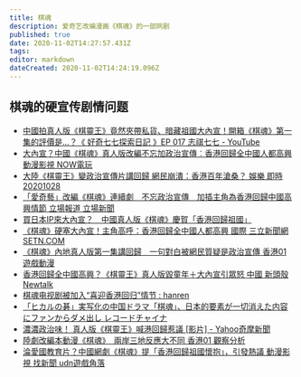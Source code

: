 ```yaml
---
title: 棋魂
description: 爱奇艺改编漫画《棋魂》的一部网剧
published: true
date: 2020-11-02T14:27:57.431Z
tags: 
editor: markdown
dateCreated: 2020-11-02T14:24:19.096Z
---
```


棋魂的硬宣传剧情问题
--------------------

+ [中國拍真人版《棋靈王》竟然夾帶私貨、暗藏祖國大內宣！開箱《棋魂》第一集的評價是...？《 好奇七七探索日記 》EP 017 志祺七七 - YouTube](https://archive.is/clZor)
+ [大內宣？中國《棋魂》真人版改編不忘加政治宣傳︰香港回歸全中國人都高興 動漫影視 NOW電玩](https://web.archive.org/web/20201030132204if_/https://game.nownews.com/news/20201028/3282080/)
+ [大陸《棋靈王》變政治宣傳片講回歸 網民崩潰：香港百年滄桑？ 娛樂 即時 20201028](https://web.archive.org/web/20201030161525/https://hk.appledaily.com/entertainment/20201028/GL6RGZNAWRCYZDQMURUFUXYXWM/)
+ [「愛奇藝」改編《棋魂》連續劇　不忘政治宣傳　加插主角為香港回歸中國高興情節 立場報道 立場新聞](https://web.archive.org/web/20201030133655/https://www.thestandnews.com/politics/愛奇藝-改編-棋魂-連續劇-不忘政治宣傳-加插主角為香港回歸中國高興情節/)
+ [買日本IP來大內宣？　中國真人版《棋魂》慶賀「香港回歸祖國」](https://web.archive.org/web/20201030133657if_/https://www.mirrormedia.mg/story/20201028edi040/)
+ [《棋魂》硬塞大內宣！主角高呼：香港回歸全中國人都高興 國際 三立新聞網 SETN.COM](https://web.archive.org/web/20201030133659/https://www.setn.com/News.aspx?NewsID=838674)
+ [《棋魂》內地真人版第一集講回歸　一句對白被網民質疑是政治宣傳 香港01 遊戲動漫](https://web.archive.org/web/20201102142008/https://www.hk01.com/遊戲動漫/541362/棋魂-內地真人版第一集講回歸-一句對白被網民質疑是政治宣傳)
+ [香港回歸全中國高興？《棋靈王》真人版毀童年＋大內宣引眾怒 中國 新頭殼 Newtalk](https://web.archive.org/web/20201030133707/https://newtalk.tw/news/view/2020-10-28/485852)
+ [棋魂电视剧被加入“喜迎香港回归”情节 : hanren](https://archive.is/a2tJM "https://www.reddit.com/r/hanren/comments/jjk3xf/棋魂电视剧被加入喜迎香港回归情节/")
+ [「ヒカルの碁」実写化の中国ドラマ「棋魂」、日本的要素が一切消えた内容にファンからダメ出し レコードチャイナ](https://web.archive.org/web/20201101064408/https://www.recordchina.co.jp/b848713-s0-c70-d0044.html)
+ [濃濃政治味！ 真人版《棋靈王》喊港回歸惹議 [影片] - Yahoo奇摩新聞](https://web.archive.org/web/20201102141454if_/https://tw.news.yahoo.com/濃濃政治味-真人版-棋靈王-喊港回歸惹議-043850471.html)
+ [陸劇改編本動漫《棋魂》　兩岸三地反應大不同 香港01 觀察分析](https://web.archive.org/web/20201031233242/https://www.hk01.com/觀察分析/541959/陸劇改編日本動漫-棋魂-兩岸三地反應大不同)
+ [淪愛國教育片？中國網劇《棋魂》提「香港回歸祖國懷抱」，引發熱議 動漫影視 找新聞 udn遊戲角落](https://web.archive.org/web/20201102142121/https://game.udn.com/game/story/12982/4970799?form=udn_ch2_common3_cate)

